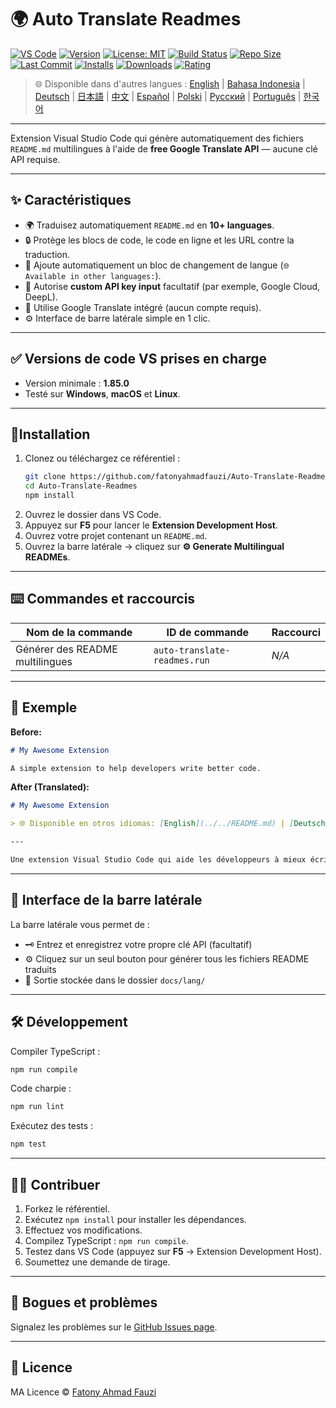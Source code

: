 # 🌍 Auto Translate Readmes

[![VS Code](https://img.shields.io/badge/VS%20Code-1.85.0+-blue.svg)](https://code.visualstudio.com/)
[![Version](https://img.shields.io/github/v/release/fatonyahmadfauzi/Auto-Translate-Readmes?color=blue.svg)](https://github.com/fatonyahmadfauzi/Auto-Translate-Readmes/releases)
[![License: MIT](https://img.shields.io/github/license/fatonyahmadfauzi/Auto-Translate-Readmes?color=green.svg)](../../LICENSE)
[![Build Status](https://github.com/fatonyahmadfauzi/Auto-Translate-Readmes/actions/workflows/main.yml/badge.svg)](https://github.com/fatonyahmadfauzi/Auto-Translate-Readmes/actions)
[![Repo Size](https://img.shields.io/github/repo-size/fatonyahmadfauzi/Auto-Translate-Readmes?color=yellow.svg)](https://github.com/fatonyahmadfauzi/Auto-Translate-Readmes)
[![Last Commit](https://img.shields.io/github/last-commit/fatonyahmadfauzi/Auto-Translate-Readmes?color=brightgreen.svg)](https://github.com/fatonyahmadfauzi/Auto-Translate-Readmes/commits/main)
[![Installs](https://vsmarketplacebadges.dev/installs-short/fatonyahmadfauzi.auto-translate-readmes.svg)](https://marketplace.visualstudio.com/items?itemName=fatonyahmadfauzi.auto-translate-readmes)
[![Downloads](https://vsmarketplacebadges.dev/downloads-short/fatonyahmadfauzi.auto-translate-readmes.svg)](https://marketplace.visualstudio.com/items?itemName=fatonyahmadfauzi.auto-translate-readmes)
[![Rating](https://vsmarketplacebadges.dev/rating-short/fatonyahmadfauzi.auto-translate-readmes.svg)](https://marketplace.visualstudio.com/items?itemName=fatonyahmadfauzi.auto-translate-readmes)

> 🌐 Disponible dans d'autres langues : [English](../../README.md) | [Bahasa Indonesia](README-ID.md) | [Deutsch](README-DE.md) | [日本語](README-JP.md) | [中文](README-ZH.md) | [Español](README-ES.md) | [Polski](README-PL.md) | [Русский](README-RU.md) | [Português](README-PT.md) | [한국어](README-KO.md)

---

Extension Visual Studio Code qui génère automatiquement des fichiers `README.md` multilingues à l'aide de **free Google Translate API** — aucune clé API requise.

---

## ✨ Caractéristiques

- 🌍 Traduisez automatiquement `README.md` en **10+ languages**.
- 🔒 Protège les blocs de code, le code en ligne et les URL contre la traduction.
- 💬 Ajoute automatiquement un bloc de changement de langue (`🌐 Available in other languages:`).
- 💾 Autorise **custom API key input** facultatif (par exemple, Google Cloud, DeepL).
- 🧠 Utilise Google Translate intégré (aucun compte requis).
- ⚙️ Interface de barre latérale simple en 1 clic.

---

## ✅ Versions de code VS prises en charge

- Version minimale : **1.85.0**
- Testé sur **Windows**, **macOS** et **Linux**.

---

## 🧩Installation

1. Clonez ou téléchargez ce référentiel :
   ```bash
   git clone https://github.com/fatonyahmadfauzi/Auto-Translate-Readmes.git
   cd Auto-Translate-Readmes
   npm install
   ```
2. Ouvrez le dossier dans VS Code.
3. Appuyez sur **F5** pour lancer le **Extension Development Host**.
4. Ouvrez votre projet contenant un `README.md`.
5. Ouvrez la barre latérale → cliquez sur **⚙️ Generate Multilingual READMEs**.

---

## ⌨️ Commandes et raccourcis

| Nom de la commande | ID de commande | Raccourci |
| ----------------------------- | ---------------------------- | -------- |
| Générer des README multilingues | `auto-translate-readmes.run` | _N/A_ |

---

## 🧠 Exemple

**Before:**

```md
# My Awesome Extension

A simple extension to help developers write better code.
```

**After (Translated):**

```md
# My Awesome Extension

> 🌐 Disponible en otros idiomas: [English](../../README.md) | [Deutsch](README-DE.md) | [Français](README-FR.md)

---

Une extension Visual Studio Code qui aide les développeurs à mieux écrire du code.
```

---

## 🧠 Interface de la barre latérale

La barre latérale vous permet de :

- 🗝️ Entrez et enregistrez votre propre clé API (facultatif)
- ⚙️ Cliquez sur un seul bouton pour générer tous les fichiers README traduits
- 📁 Sortie stockée dans le dossier `docs/lang/`

---

## 🛠️ Développement

Compiler TypeScript :

```bash
npm run compile
```

Code charpie :

```bash
npm run lint
```

Exécutez des tests :

```bash
npm test
```

---

## 🧑‍💻 Contribuer

1. Forkez le référentiel.
2. Exécutez `npm install` pour installer les dépendances.
3. Effectuez vos modifications.
4. Compilez TypeScript : `npm run compile`.
5. Testez dans VS Code (appuyez sur **F5** → Extension Development Host).
6. Soumettez une demande de tirage.

---

## 🐞 Bogues et problèmes

Signalez les problèmes sur le [GitHub Issues page](https://github.com/fatonyahmadfauzi/Auto-Translate-Readmes/issues).

---

## 🧾 Licence

MA Licence © [Fatony Ahmad Fauzi](../../LICENSE)
